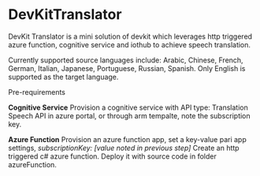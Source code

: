 # DevKitTranslator

DevKit Translator is a mini solution of devkit which leverages http triggered azure function, cognitive service and iothub to achieve speech translation.

Currently supported source languages include: Arabic, Chinese, French, German, Italian, Japanese, Portuguese, Russian, Spanish.
Only English is supported as the target language.

Pre-requirements

**Cognitive Service**
Provision a cognitive service with API type: Translation Speech API in azure portal, or through arm tempalte, note the subscription key.

**Azure Function**
Provision an azure function app, set a key-value pari app settings, *subscriptionKey: [value noted in previous step]*
Create an http triggered c# azure function. Deploy it with source code in folder azureFunction.